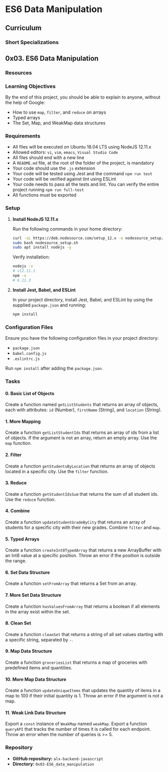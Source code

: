 # ES6 Data Manipulation

## Curriculum

### Short Specializations

## 0x03. ES6 Data Manipulation

### Resources

### Learning Objectives

By the end of this project, you should be able to explain to anyone, without the help of Google:

- How to use `map`, `filter`, and `reduce` on arrays
- Typed arrays
- The Set, Map, and WeakMap data structures

### Requirements

- All files will be executed on Ubuntu 18.04 LTS using NodeJS 12.11.x
- Allowed editors: `vi`, `vim`, `emacs`, `Visual Studio Code`
- All files should end with a new line
- A `README.md` file, at the root of the folder of the project, is mandatory
- Your code should use the `.js` extension
- Your code will be tested using Jest and the command `npm run test`
- Your code will be verified against lint using ESLint
- Your code needs to pass all the tests and lint. You can verify the entire project running `npm run full-test`
- All functions must be exported

### Setup

1. **Install NodeJS 12.11.x**
   
   Run the following commands in your home directory:
   ```sh
   curl -sL https://deb.nodesource.com/setup_12.x -o nodesource_setup.sh
   sudo bash nodesource_setup.sh
   sudo apt install nodejs -y
   ```

   Verify installation:
   ```sh
   nodejs -v
   # v12.11.1
   npm -v
   # 6.11.3
   ```

2. **Install Jest, Babel, and ESLint**

   In your project directory, install Jest, Babel, and ESLint by using the supplied `package.json` and running:
   ```sh
   npm install
   ```

### Configuration Files

Ensure you have the following configuration files in your project directory:

- `package.json`
- `babel.config.js`
- `.eslintrc.js`

Run `npm install` after adding the `package.json`.

### Tasks

#### 0. Basic List of Objects

Create a function named `getListStudents` that returns an array of objects, each with attributes: `id` (Number), `firstName` (String), and `location` (String).

#### 1. More Mapping

Create a function `getListStudentIds` that returns an array of ids from a list of objects. If the argument is not an array, return an empty array. Use the `map` function.

#### 2. Filter

Create a function `getStudentsByLocation` that returns an array of objects located in a specific city. Use the `filter` function.

#### 3. Reduce

Create a function `getStudentIdsSum` that returns the sum of all student ids. Use the `reduce` function.

#### 4. Combine

Create a function `updateStudentGradeByCity` that returns an array of students for a specific city with their new grades. Combine `filter` and `map`.

#### 5. Typed Arrays

Create a function `createInt8TypedArray` that returns a new ArrayBuffer with an Int8 value at a specific position. Throw an error if the position is outside the range.

#### 6. Set Data Structure

Create a function `setFromArray` that returns a Set from an array.

#### 7. More Set Data Structure

Create a function `hasValuesFromArray` that returns a boolean if all elements in the array exist within the set.

#### 8. Clean Set

Create a function `cleanSet` that returns a string of all set values starting with a specific string, separated by `-`.

#### 9. Map Data Structure

Create a function `groceriesList` that returns a map of groceries with predefined items and quantities.

#### 10. More Map Data Structure

Create a function `updateUniqueItems` that updates the quantity of items in a map to 100 if their initial quantity is 1. Throw an error if the argument is not a map.

#### 11. Weak Link Data Structure

Export a `const` instance of `WeakMap` named `weakMap`. Export a function `queryAPI` that tracks the number of times it is called for each endpoint. Throw an error when the number of queries is >= 5.

### Repository

- **GitHub repository:** `alx-backend-javascript`
- **Directory:** `0x03-ES6_data_manipulation`
